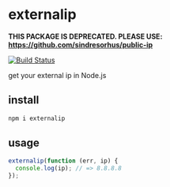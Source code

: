 # externalip

**THIS PACKAGE IS DEPRECATED. PLEASE USE: https://github.com/sindresorhus/public-ip**

[![Build Status](https://travis-ci.org/alsotang/externalip.svg?branch=master)](https://travis-ci.org/alsotang/externalip)

get your external ip in Node.js

## install

```bash
npm i externalip
```

## usage

```js
externalip(function (err, ip) {
  console.log(ip); // => 8.8.8.8
});
```
